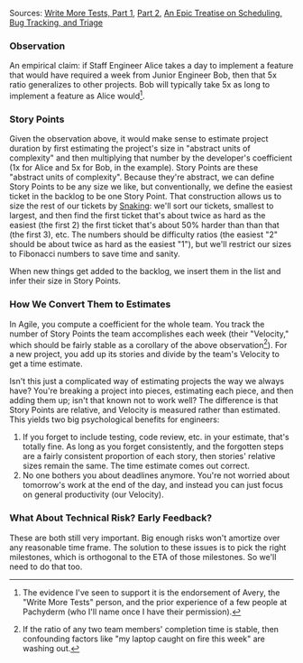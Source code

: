 Sources: [Write More Tests, Part 1](https://writemoretests.com/2012/02/how-to-estimate-like-adult-part-1.html), [Part 2](https://writemoretests.com/2012/02/estimating-like-an-adult-what-to-steal-from-agile.html), [An Epic Treatise on Scheduling, Bug Tracking, and Triage](https://apenwarr.ca/log/20171213)

### Observation

An empirical claim: if Staff Engineer Alice takes a day to implement a feature that would have required a week from Junior Engineer Bob, then that 5x ratio generalizes to other projects. Bob will typically take 5x as long to implement a feature as Alice would[^claim].

### Story Points

Given the observation above, it would make sense to estimate project duration by first estimating the project's size in "abstract units of complexity" and then multiplying that number by the developer's coefficient (1x for Alice and 5x for Bob, in the example). Story Points are these "abstract units of complexity". Because they're abstract, we can define Story Points to be any size we like, but conventionally, we define the easiest ticket in the backlog to be one Story Point. That construction allows us to size the rest of our tickets by [Snaking](http://ronlichty.blogspot.com/2014/08/team-estimation.html): we'll sort our tickets, smallest to largest, and then find the first ticket that's about twice as hard as the easiest (the first 2) the first ticket that's about 50% harder than than that (the first 3), etc. The numbers should be difficulty ratios (the easiest "2" should be about twice as hard as the easiest "1"), but we'll restrict our sizes to Fibonacci numbers to save time and sanity.

When new things get added to the backlog, we insert them in the list and infer their size in Story Points.

### How We Convert Them to Estimates

In Agile, you compute a coefficient for the whole team. You track the number of Story Points the team accomplishes each week (their "Velocity," which should be fairly stable as a corollary of the above observation[^corollary]). For a new project, you add up its stories and divide by the team's Velocity to get a time estimate.

Isn't this just a complicated way of estimating projects the way we always have? You're breaking a project into pieces, estimating each piece, and then adding them up; isn't that known not to work well? The difference is that Story Points are relative, and Velocity is measured rather than estimated. This yields two big psychological benefits for engineers:
1. If you forget to include testing, code review, etc. in your estimate, that's totally fine. As long as you forget consistently, and the forgotten steps are a fairly consistent proportion of each story, then stories' relative sizes remain the same. The time estimate comes out correct.
1. No one bothers you about deadlines anymore. You're not worried about tomorrow's work at the end of the day, and instead you can just focus on general productivity (our Velocity).

### What About Technical Risk? Early Feedback?

These are both still very important. Big enough risks won't amortize over any reasonable time frame. The solution to these issues is to pick the right milestones, which is orthogonal to the ETA of those milestones. So we'll need to do that too.

[^claim]: The evidence I've seen to support it is the endorsement of Avery, the "Write More Tests" person, and the prior experience of a few people at Pachyderm (who I'll name once I have their permission).

[^corollary]: If the ratio of any two team members' completion time is stable, then confounding factors like "my laptop caught on fire this week" are washing out.
